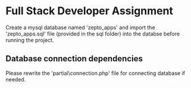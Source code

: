 # Full Stack Developer Assignment

Create a mysql database named 'zepto_apps' and import the 'zepto_apps.sql' file (provided in the sql folder) into the databse before running the project.

## Database connection dependencies

Please rewrite the 'partial\connection.php' file for connecting database if needed.